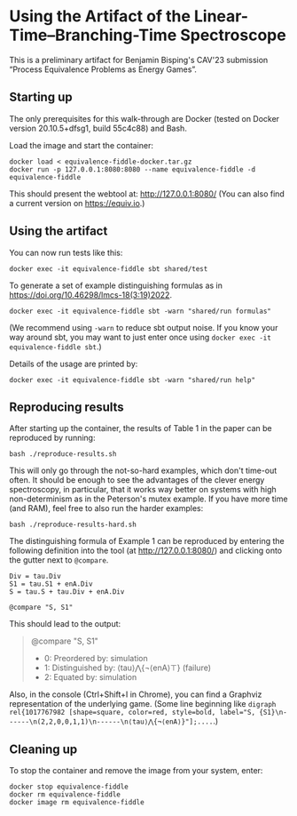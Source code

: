 # Using the Artifact of the Linear-Time–Branching-Time Spectroscope

This is a preliminary artifact for Benjamin Bisping's CAV'23 submission “Process Equivalence Problems as Energy Games”.

## Starting up

The only prerequisites for this walk-through are Docker (tested on Docker version 20.10.5+dfsg1, build 55c4c88) and Bash.

Load the image and start the container:

```
docker load < equivalence-fiddle-docker.tar.gz
docker run -p 127.0.0.1:8080:8080 --name equivalence-fiddle -d equivalence-fiddle
```

This should present the webtool at: http://127.0.0.1:8080/ (You can also find a current version on https://equiv.io.)

## Using the artifact

You can now run tests like this:

```
docker exec -it equivalence-fiddle sbt shared/test
```

To generate a set of example distinguishing formulas as in https://doi.org/10.46298/lmcs-18(3:19)2022.

```
docker exec -it equivalence-fiddle sbt -warn "shared/run formulas"
```

(We recommend using `-warn` to reduce sbt output noise. If you know your way around sbt, you may want to just enter once using `docker exec -it equivalence-fiddle sbt`.)

Details of the usage are printed by:

```
docker exec -it equivalence-fiddle sbt -warn "shared/run help"
```

## Reproducing results

After starting up the container, the results of Table 1 in the paper can be reproduced by running:

```
bash ./reproduce-results.sh
```

This will only go through the not-so-hard examples, which don't time-out often. It should be enough to see the advantages of the clever energy spectroscopy, in particular, that it works way better on systems with high non-determinism as in the Peterson's mutex example. If you have more time (and RAM), feel free to also run the harder examples:

```
bash ./reproduce-results-hard.sh
```

The distinguishing formula of Example 1 can be reproduced by entering the following definition into the tool (at http://127.0.0.1:8080/) and clicking onto the gutter next to `@compare`.

```
Div = tau.Div
S1 = tau.S1 + enA.Div
S = tau.S + tau.Div + enA.Div

@compare "S, S1" 
```

This should lead to the output:

> @compare "S, S1" 
>- 0: Preordered by:
>     simulation
>- 1: Distinguished by:
>     ⟨tau⟩⋀{¬⟨enA⟩⊤} (failure)
>- 2: Equated by:
>     simulation

Also, in the console (Ctrl+Shift+I in Chrome), you can find a Graphviz representation of the underlying game. (Some line beginning like `digraph rel{1017767982 [shape=square, color=red, style=bold, label="S, {S1}\n------\n(2,2,0,0,1,1)\n------\n⟨tau⟩⋀{¬⟨enA⟩}"];....`.)

## Cleaning up

To stop the container and remove the image from your system, enter:

```
docker stop equivalence-fiddle
docker rm equivalence-fiddle
docker image rm equivalence-fiddle
```